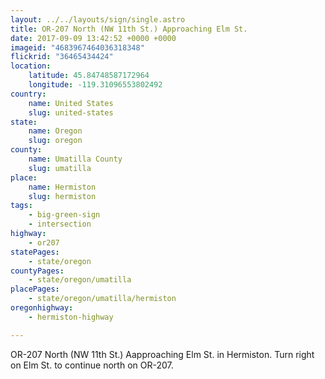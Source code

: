 ```yaml
---
layout: ../../layouts/sign/single.astro
title: OR-207 North (NW 11th St.) Approaching Elm St.
date: 2017-09-09 13:42:52 +0000 +0000
imageid: "4683967464036318348"
flickrid: "36465434424"
location:
    latitude: 45.84748587172964
    longitude: -119.31096553802492
country:
    name: United States
    slug: united-states
state:
    name: Oregon
    slug: oregon
county:
    name: Umatilla County
    slug: umatilla
place:
    name: Hermiston
    slug: hermiston
tags:
    - big-green-sign
    - intersection
highway:
    - or207
statePages:
    - state/oregon
countyPages:
    - state/oregon/umatilla
placePages:
    - state/oregon/umatilla/hermiston
oregonhighway:
    - hermiston-highway

---
```

OR-207 North (NW 11th St.) Aapproaching Elm St. in Hermiston.  Turn right on Elm St. to continue north on OR-207.